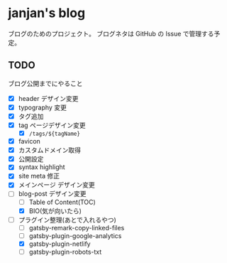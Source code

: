 # janjan's blog

ブログのためのプロジェクト。
ブログネタは GitHub の Issue で管理する予定。

## TODO

ブログ公開までにやること

- [x] header デザイン変更
- [x] typography 変更
- [x] タグ追加
- [x] tag ページデザイン変更
  - [x] `/tags/${tagName}`
- [x] favicon
- [x] カスタムドメイン取得
- [x] 公開設定
- [x] syntax highlight
- [x] site meta 修正
- [x] メインページ デザイン変更
- [ ] blog-post デザイン変更
  - [ ] Table of Content(TOC)
  - [x] BIO(気が向いたら)
- [ ] プラグイン整理(あとで入れるやつ)
  - [ ] gatsby-remark-copy-linked-files
  - [ ] gatsby-plugin-google-analytics
  - [x] gatsby-plugin-netlify
  - [ ] gatsby-plugin-robots-txt
